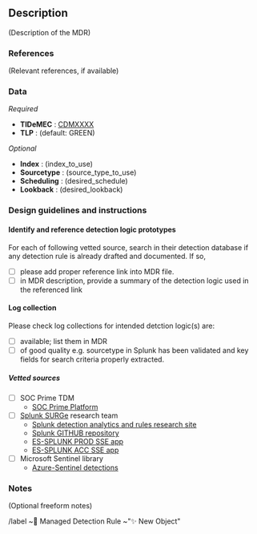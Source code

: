 ## Description

(Description of the MDR)

### References

(Relevant references, if available)

### Data

_Required_
- **TIDeMEC** : [CDMXXXX](link_to_cdm_wiki_page)
- **TLP** : (default: GREEN)

_Optional_
- **Index** :  (index_to_use)
- **Sourcetype** :  (source_type_to_use)
- **Scheduling** : (desired_schedule)
- **Lookback** :  (desired_lookback)

### Design guidelines and instructions

#### Identify and reference detection logic prototypes

For each of following vetted source, search in their detection database if any detection rule is already drafted and documented.
If so, 
 - [ ] please add proper reference link into MDR file.
 - [ ] in MDR description, provide a summary of the detection logic used in the referenced link

#### Log collection
Please check log collections for intended detction logic(s) are:
- [ ] available; list them in MDR
- [ ] of good quality e.g. sourcetype in Splunk has been validated and key fields for search criteria properly extracted. 

##### Vetted sources
- [ ] SOC Prime TDM
    * [SOC Prime Platform](https://tdm.socprime.com/login/)
- [ ] [Splunk SURGe](https://www.splunk.com/en_us/surge.html) research team
    * [Splunk detection analytics and rules research site](https://research.splunk.com/)
    * [Splunk GITHUB repository](https://github.com/splunk/security_content)
    * [ES-SPLUNK PROD SSE app](https://es-splunk.tech.ec.europa.eu/en-GB/app/Splunk_Security_Essentials/contents)
    * [ES-SPLUNK ACC SSE app](https://es-splunk.acceptance.tech.ec.europa.eu/en-GB/app/Splunk_Security_Essentials/overview)
- [ ] Microsoft Sentinel library
    * [Azure-Sentinel detections](https://github.com/Azure/Azure-Sentinel/tree/master/Detections)

### Notes

(Optional freeform notes)

/label ~🚨 Managed Detection Rule ~"✨ New Object"
